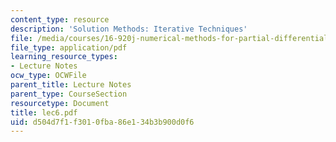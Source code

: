 ```yaml
---
content_type: resource
description: 'Solution Methods: Iterative Techniques'
file: /media/courses/16-920j-numerical-methods-for-partial-differential-equations-sma-5212-spring-2003/d504d7f1f3010fba86e134b3b900d0f6_lec6.pdf
file_type: application/pdf
learning_resource_types:
- Lecture Notes
ocw_type: OCWFile
parent_title: Lecture Notes
parent_type: CourseSection
resourcetype: Document
title: lec6.pdf
uid: d504d7f1-f301-0fba-86e1-34b3b900d0f6
---
```

